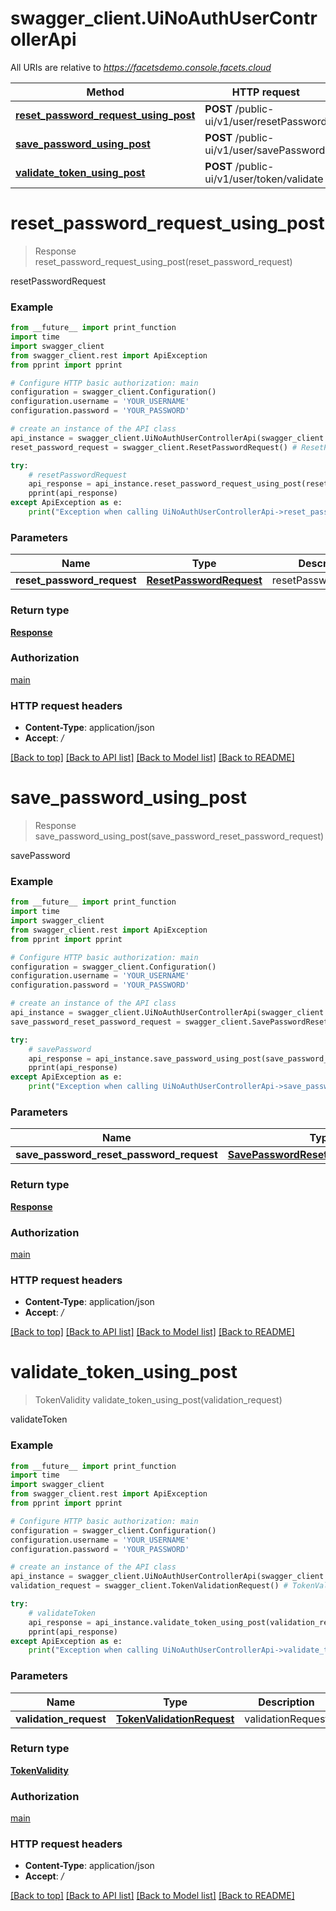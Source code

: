 # swagger_client.UiNoAuthUserControllerApi

All URIs are relative to *https://facetsdemo.console.facets.cloud*

Method | HTTP request | Description
------------- | ------------- | -------------
[**reset_password_request_using_post**](UiNoAuthUserControllerApi.md#reset_password_request_using_post) | **POST** /public-ui/v1/user/resetPassword | resetPasswordRequest
[**save_password_using_post**](UiNoAuthUserControllerApi.md#save_password_using_post) | **POST** /public-ui/v1/user/savePassword | savePassword
[**validate_token_using_post**](UiNoAuthUserControllerApi.md#validate_token_using_post) | **POST** /public-ui/v1/user/token/validate | validateToken


# **reset_password_request_using_post**
> Response reset_password_request_using_post(reset_password_request)

resetPasswordRequest

### Example
```python
from __future__ import print_function
import time
import swagger_client
from swagger_client.rest import ApiException
from pprint import pprint

# Configure HTTP basic authorization: main
configuration = swagger_client.Configuration()
configuration.username = 'YOUR_USERNAME'
configuration.password = 'YOUR_PASSWORD'

# create an instance of the API class
api_instance = swagger_client.UiNoAuthUserControllerApi(swagger_client.ApiClient(configuration))
reset_password_request = swagger_client.ResetPasswordRequest() # ResetPasswordRequest | resetPasswordRequest

try:
    # resetPasswordRequest
    api_response = api_instance.reset_password_request_using_post(reset_password_request)
    pprint(api_response)
except ApiException as e:
    print("Exception when calling UiNoAuthUserControllerApi->reset_password_request_using_post: %s\n" % e)
```

### Parameters

Name | Type | Description  | Notes
------------- | ------------- | ------------- | -------------
 **reset_password_request** | [**ResetPasswordRequest**](ResetPasswordRequest.md)| resetPasswordRequest | 

### Return type

[**Response**](Response.md)

### Authorization

[main](../README.md#main)

### HTTP request headers

 - **Content-Type**: application/json
 - **Accept**: */*

[[Back to top]](#) [[Back to API list]](../README.md#documentation-for-api-endpoints) [[Back to Model list]](../README.md#documentation-for-models) [[Back to README]](../README.md)

# **save_password_using_post**
> Response save_password_using_post(save_password_reset_password_request)

savePassword

### Example
```python
from __future__ import print_function
import time
import swagger_client
from swagger_client.rest import ApiException
from pprint import pprint

# Configure HTTP basic authorization: main
configuration = swagger_client.Configuration()
configuration.username = 'YOUR_USERNAME'
configuration.password = 'YOUR_PASSWORD'

# create an instance of the API class
api_instance = swagger_client.UiNoAuthUserControllerApi(swagger_client.ApiClient(configuration))
save_password_reset_password_request = swagger_client.SavePasswordResetPasswordRequest() # SavePasswordResetPasswordRequest | savePasswordResetPasswordRequest

try:
    # savePassword
    api_response = api_instance.save_password_using_post(save_password_reset_password_request)
    pprint(api_response)
except ApiException as e:
    print("Exception when calling UiNoAuthUserControllerApi->save_password_using_post: %s\n" % e)
```

### Parameters

Name | Type | Description  | Notes
------------- | ------------- | ------------- | -------------
 **save_password_reset_password_request** | [**SavePasswordResetPasswordRequest**](SavePasswordResetPasswordRequest.md)| savePasswordResetPasswordRequest | 

### Return type

[**Response**](Response.md)

### Authorization

[main](../README.md#main)

### HTTP request headers

 - **Content-Type**: application/json
 - **Accept**: */*

[[Back to top]](#) [[Back to API list]](../README.md#documentation-for-api-endpoints) [[Back to Model list]](../README.md#documentation-for-models) [[Back to README]](../README.md)

# **validate_token_using_post**
> TokenValidity validate_token_using_post(validation_request)

validateToken

### Example
```python
from __future__ import print_function
import time
import swagger_client
from swagger_client.rest import ApiException
from pprint import pprint

# Configure HTTP basic authorization: main
configuration = swagger_client.Configuration()
configuration.username = 'YOUR_USERNAME'
configuration.password = 'YOUR_PASSWORD'

# create an instance of the API class
api_instance = swagger_client.UiNoAuthUserControllerApi(swagger_client.ApiClient(configuration))
validation_request = swagger_client.TokenValidationRequest() # TokenValidationRequest | validationRequest

try:
    # validateToken
    api_response = api_instance.validate_token_using_post(validation_request)
    pprint(api_response)
except ApiException as e:
    print("Exception when calling UiNoAuthUserControllerApi->validate_token_using_post: %s\n" % e)
```

### Parameters

Name | Type | Description  | Notes
------------- | ------------- | ------------- | -------------
 **validation_request** | [**TokenValidationRequest**](TokenValidationRequest.md)| validationRequest | 

### Return type

[**TokenValidity**](TokenValidity.md)

### Authorization

[main](../README.md#main)

### HTTP request headers

 - **Content-Type**: application/json
 - **Accept**: */*

[[Back to top]](#) [[Back to API list]](../README.md#documentation-for-api-endpoints) [[Back to Model list]](../README.md#documentation-for-models) [[Back to README]](../README.md)

